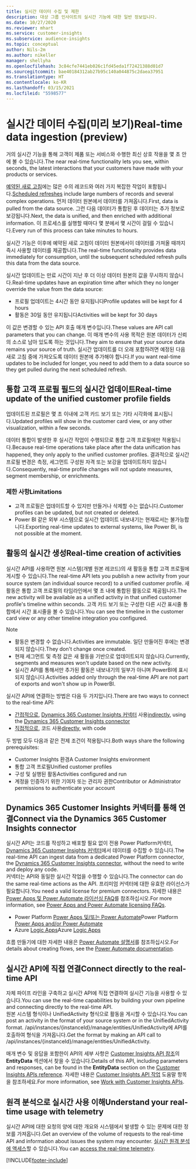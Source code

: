 ```yaml
---
title: 실시간 데이터 수집 및 제한
description: 대상 그룹 인사이트의 실시간 기능에 대한 일반 정보입니다.
ms.date: 10/27/2020
ms.reviewer: mhart
ms.service: customer-insights
ms.subservice: audience-insights
ms.topic: conceptual
author: Nils-2m
ms.author: nikeller
manager: shellyha
ms.openlocfilehash: 3c84cfe7441eb026c1fd45eda1f72421388d01d7
ms.sourcegitcommit: bae40184312ab27b95c140a044875c2daea37951
ms.translationtype: HT
ms.contentlocale: ko-KR
ms.lasthandoff: 03/15/2021
ms.locfileid: "5598577"
---
```

# <a name="real-time-data-ingestion-preview"></a><span data-ttu-id="7b41d-103">실시간 데이터 수집(미리 보기)</span><span class="sxs-lookup"><span data-stu-id="7b41d-103">Real-time data ingestion (preview)</span></span>

<span data-ttu-id="7b41d-104">거의 실시간 기능을 통해 고객이 제품 또는 서비스와 수행한 최신 상호 작용을 몇 초 안에 볼 수 있습니다.</span><span class="sxs-lookup"><span data-stu-id="7b41d-104">The near real-time functionality lets you see, within seconds, the latest interactions that your customers have made with your products or services.</span></span>

<span data-ttu-id="7b41d-105">[예약된 새로 고침](system.md#schedule-tab)에는 많은 수의 레코드와 여러 가지 복잡한 작업이 포함됩니다.</span><span class="sxs-lookup"><span data-stu-id="7b41d-105">[Scheduled refreshes](system.md#schedule-tab) include large numbers of records and several complex operations.</span></span> <span data-ttu-id="7b41d-106">먼저 데이터 원본에서 데이터를 가져옵니다.</span><span class="sxs-lookup"><span data-stu-id="7b41d-106">First, data is pulled from the data source.</span></span> <span data-ttu-id="7b41d-107">그런 다음 데이터가 통합된 후 데이터는 추가 정보로 보강됩니다.</span><span class="sxs-lookup"><span data-stu-id="7b41d-107">Next, the data is unified, and then enriched with additional information.</span></span> <span data-ttu-id="7b41d-108">이 프로세스를 실행할 때마다 몇 분에서 몇 시간이 걸릴 수 있습니다.</span><span class="sxs-lookup"><span data-stu-id="7b41d-108">Every run of this process can take minutes to hours.</span></span>

<span data-ttu-id="7b41d-109">실시간 기능은 이후에 예약된 새로 고침이 데이터 원본에서이 데이터를 가져올 때까지 즉시 사용할 데이터를 제공합니다.</span><span class="sxs-lookup"><span data-stu-id="7b41d-109">The real-time functionality provides data immediately for consumption, until the subsequent scheduled refresh pulls this data from the data source.</span></span>

<span data-ttu-id="7b41d-110">실시간 업데이트는 만료 시간이 지난 후 더 이상 데이터 원본의 값을 무시하지 않습니다.</span><span class="sxs-lookup"><span data-stu-id="7b41d-110">Real-time updates have an expiration time after which they no longer override the value from the data source:</span></span>

- <span data-ttu-id="7b41d-111">프로필 업데이트는 4시간 동안 유지됩니다</span><span class="sxs-lookup"><span data-stu-id="7b41d-111">Profile updates will be kept for 4 hours</span></span>
- <span data-ttu-id="7b41d-112">활동은 30일 동안 유지됩니다</span><span class="sxs-lookup"><span data-stu-id="7b41d-112">Activities will be kept for 30 days</span></span>

<span data-ttu-id="7b41d-113">이 값은 변경할 수 있는 API 호출 매개 변수입니다.</span><span class="sxs-lookup"><span data-stu-id="7b41d-113">These values are API call parameters that you can change.</span></span> <span data-ttu-id="7b41d-114">이 매개 변수의 사용 목적은 원본 데이터가 신뢰의 소스로 남아 있도록 하는 것입니다.</span><span class="sxs-lookup"><span data-stu-id="7b41d-114">They aim to ensure that your source data remains your source of truth.</span></span> <span data-ttu-id="7b41d-115">실시간 업데이트를 더 오래 포함하려면 예정된 다음 새로 고침 중에 가져오도록 데이터 원본에 추가해야 합니다.</span><span class="sxs-lookup"><span data-stu-id="7b41d-115">If you want real-time updates to be included for longer, you need to add them to a data source so they get pulled during the next scheduled refresh.</span></span>

## <a name="real-time-update-of-the-unified-customer-profile-fields"></a><span data-ttu-id="7b41d-116">통합 고객 프로필 필드의 실시간 업데이트</span><span class="sxs-lookup"><span data-stu-id="7b41d-116">Real-time update of the unified customer profile fields</span></span>

<span data-ttu-id="7b41d-117">업데이트된 프로필은 몇 초 이내에 고객 카드 보기 또는 기타 시각화에 표시됩니다.</span><span class="sxs-lookup"><span data-stu-id="7b41d-117">Updated profiles will show in the customer card view, or any other visualization, within a few seconds.</span></span>

<span data-ttu-id="7b41d-118">데이터 통합이 발생한 후 실시간 작업이 수행되므로 통합 고객 프로필에만 적용됩니다.</span><span class="sxs-lookup"><span data-stu-id="7b41d-118">Because real-time operations take place after the data unification has happened, they only apply to the unified customer profiles.</span></span> <span data-ttu-id="7b41d-119">결과적으로 실시간 프로필 변경은 측정, 세그먼트 구성원 자격 또는 보강을 업데이트하지 않습니다.</span><span class="sxs-lookup"><span data-stu-id="7b41d-119">Consequently, real-time profile changes will not update measures, segment membership, or enrichments.</span></span>

### <a name="limitations"></a><span data-ttu-id="7b41d-120">제한 사항</span><span class="sxs-lookup"><span data-stu-id="7b41d-120">Limitations</span></span>

- <span data-ttu-id="7b41d-121">고객 프로필은 업데이트할 수 있지만 만들거나 삭제할 수는 없습니다.</span><span class="sxs-lookup"><span data-stu-id="7b41d-121">Customer profiles can be updated, but not created or deleted.</span></span>
- <span data-ttu-id="7b41d-122">Power BI 같은 외부 시스템으로 실시간 업데이트 내보내기는 현재로서는 불가능합니다.</span><span class="sxs-lookup"><span data-stu-id="7b41d-122">Exporting real-time updates to external systems, like Power BI, is not possible at the moment.</span></span>

## <a name="real-time-creation-of-activities"></a><span data-ttu-id="7b41d-123">활동의 실시간 생성</span><span class="sxs-lookup"><span data-stu-id="7b41d-123">Real-time creation of activities</span></span>

<span data-ttu-id="7b41d-124">실시간 API를 사용하면 원본 시스템(개별 원본 레코드)의 새 활동을 통합 고객 프로필에 게시할 수 있습니다.</span><span class="sxs-lookup"><span data-stu-id="7b41d-124">The real-time API lets you publish a new activity from your source system (an individual source record) to a unified customer profile.</span></span> <span data-ttu-id="7b41d-125">새 활동은 통합 고객 프로필의 타임라인에서 몇 초 내에 통합된 활동으로 제공됩니다.</span><span class="sxs-lookup"><span data-stu-id="7b41d-125">The new activity will be available as a unified activity in that unified customer profile's timeline within seconds.</span></span> <span data-ttu-id="7b41d-126">고객 카드 보기 또는 구성한 다른 시간 표시줄 통합에서 시간 표시줄을 볼 수 있습니다.</span><span class="sxs-lookup"><span data-stu-id="7b41d-126">You can see the timeline in the customer card view or any other timeline integration you configured.</span></span>

> [!NOTE]
>
> - <span data-ttu-id="7b41d-127">활동은 변경할 수 없습니다.</span><span class="sxs-lookup"><span data-stu-id="7b41d-127">Activities are immutable.</span></span> <span data-ttu-id="7b41d-128">일단 만들어진 후에는 변경되지 않습니다.</span><span class="sxs-lookup"><span data-stu-id="7b41d-128">They don't change once created.</span></span>
> - <span data-ttu-id="7b41d-129">현재 세그먼트 및 측정 값은 새 활동을 기반으로 업데이트되지 않습니다.</span><span class="sxs-lookup"><span data-stu-id="7b41d-129">Currently, segments and measures won't update based on the new activity.</span></span>
> - <span data-ttu-id="7b41d-130">실시간 API를 통해서만 추가된 활동은 내보내기의 일부가 아니며 PowerBI에 표시되지 않습니다.</span><span class="sxs-lookup"><span data-stu-id="7b41d-130">Activities added only through the real-time API are not part of exports and won't show up in PowerBI.</span></span>

<span data-ttu-id="7b41d-131">실시간 API에 연결하는 방법은 다음 두 가지입니다.</span><span class="sxs-lookup"><span data-stu-id="7b41d-131">There are two ways to connect to the real-time API:</span></span>

- <span data-ttu-id="7b41d-132">[간접적으로](#connect-via-the-dynamics-365-customer-insights-connector), [Dynamics 365 Customer Insights 커넥터](/connectors/customerinsights/) 사용</span><span class="sxs-lookup"><span data-stu-id="7b41d-132">[indirectly](#connect-via-the-dynamics-365-customer-insights-connector), using the [Dynamics 365 Customer Insights connector](/connectors/customerinsights/)</span></span>
- <span data-ttu-id="7b41d-133">[직접적으로](#connect-directly-to-the-real-time-api), 코드 사용</span><span class="sxs-lookup"><span data-stu-id="7b41d-133">[directly](#connect-directly-to-the-real-time-api), with code</span></span>

<span data-ttu-id="7b41d-134">두 방법 모두 다음과 같은 전제 조건이 적용됩니다.</span><span class="sxs-lookup"><span data-stu-id="7b41d-134">Both ways share the following prerequisites:</span></span>

- <span data-ttu-id="7b41d-135">Customer Insights 환경</span><span class="sxs-lookup"><span data-stu-id="7b41d-135">A Customer Insights environment</span></span>
- <span data-ttu-id="7b41d-136">통합 고객 프로필</span><span class="sxs-lookup"><span data-stu-id="7b41d-136">Unified customer profiles</span></span>
- <span data-ttu-id="7b41d-137">구성 및 실행된 활동</span><span class="sxs-lookup"><span data-stu-id="7b41d-137">Activities configured and run</span></span>
- <span data-ttu-id="7b41d-138">계정을 인증하기 위한 기여자 또는 관리자 권한</span><span class="sxs-lookup"><span data-stu-id="7b41d-138">Contributor or Administrator permissions to authenticate your account</span></span>

## <a name="connect-via-the-dynamics-365-customer-insights-connector"></a><span data-ttu-id="7b41d-139">Dynamics 365 Customer Insights 커넥터를 통해 연결</span><span class="sxs-lookup"><span data-stu-id="7b41d-139">Connect via the Dynamics 365 Customer Insights connector</span></span>

<span data-ttu-id="7b41d-140">실시간 API는 코드를 작성하고 배포할 필요 없이 전용 Power Platform커넥터, [Dynamics 365 Customer Insights 커넥터](/connectors/customerinsights/)에서 데이터를 수집할 수 있습니다.</span><span class="sxs-lookup"><span data-stu-id="7b41d-140">The real-time API can ingest data from a dedicated Power Platform connector, the [Dynamics 365 Customer Insights connector](/connectors/customerinsights/), without the need to write and deploy any code.</span></span>    
<span data-ttu-id="7b41d-141">커넥터는 API와 동일한 실시간 작업을 수행할 수 있습니다.</span><span class="sxs-lookup"><span data-stu-id="7b41d-141">The connector can do the same real-time actions as the API.</span></span> <span data-ttu-id="7b41d-142">프리미엄 커넥터에 대한 유효한 라이선스가 필요합니다.</span><span class="sxs-lookup"><span data-stu-id="7b41d-142">You need a valid license for premium connectors.</span></span> <span data-ttu-id="7b41d-143">자세한 내용은 [Power Apps 및 Power Automate 라이선싱 FAQ](/power-platform/admin/powerapps-flow-licensing-faq)를 참조하십시오.</span><span class="sxs-lookup"><span data-stu-id="7b41d-143">For more information, see [Power Apps and Power Automate licensing FAQs](/power-platform/admin/powerapps-flow-licensing-faq).</span></span>

- <span data-ttu-id="7b41d-144">Power Platform [Power Apps 및/또는 Power Automate](/connectors/)</span><span class="sxs-lookup"><span data-stu-id="7b41d-144">Power Platform [Power Apps and/or Power Automate](/connectors/)</span></span>
- <span data-ttu-id="7b41d-145">Azure [Logic Apps](/azure/connectors/apis-list)</span><span class="sxs-lookup"><span data-stu-id="7b41d-145">Azure [Logic Apps](/azure/connectors/apis-list)</span></span>

<span data-ttu-id="7b41d-146">흐름 만들기에 대한 자세한 내용은 [Power Automate 설명서](/power-automate/)를 참조하십시오.</span><span class="sxs-lookup"><span data-stu-id="7b41d-146">For details about creating flows, see the [Power Automate documentation](/power-automate/).</span></span>

## <a name="connect-directly-to-the-real-time-api"></a><span data-ttu-id="7b41d-147">실시간 API에 직접 연결</span><span class="sxs-lookup"><span data-stu-id="7b41d-147">Connect directly to the real-time API</span></span>

<span data-ttu-id="7b41d-148">자체 파이프 라인을 구축하고 실시간 API에 직접 연결하여 실시간 기능을 사용할 수 있습니다.</span><span class="sxs-lookup"><span data-stu-id="7b41d-148">You can use the real-time capabilities by building your own pipeline and connecting directly to the real-time API.</span></span>    
<span data-ttu-id="7b41d-149">원본 시스템 형식이나 UnifiedActivity 형식으로 활동을 게시할 수 있습니다.</span><span class="sxs-lookup"><span data-stu-id="7b41d-149">You can post an activity in the format of your source system or in the UnifiedActivity format.</span></span> <span data-ttu-id="7b41d-150">/api/instances/{instanceId}/manage/entities/UnifiedActivity에 API를 호출하여 형식을 가져옵니다.</span><span class="sxs-lookup"><span data-stu-id="7b41d-150">Get the format by making an API call to /api/instances/{instanceId}/manage/entities/UnifiedActivity.</span></span>

<span data-ttu-id="7b41d-151">매개 변수 및 응답을 포함한이 API의 세부 사항은 [Customer Insights API 참조](https://developer.ci.ai.dynamics.com/api-details#api=CustomerInsights)의 **EntityData** 섹션에서 찾을 수 있습니다.</span><span class="sxs-lookup"><span data-stu-id="7b41d-151">Details of this API, including parameters and responses, can be found in the **EntityData** section on the [Customer Insights APIs reference](https://developer.ci.ai.dynamics.com/api-details#api=CustomerInsights).</span></span> <span data-ttu-id="7b41d-152">자세한 내용은 [Customer Insights API 작업](apis.md) 도움말 항목을 참조하세요.</span><span class="sxs-lookup"><span data-stu-id="7b41d-152">For more information, see [Work with Customer Insights APIs](apis.md).</span></span>

## <a name="understand-your-real-time-usage-with-telemetry"></a><span data-ttu-id="7b41d-153">원격 분석으로 실시간 사용 이해</span><span class="sxs-lookup"><span data-stu-id="7b41d-153">Understand your real-time usage with telemetry</span></span>

<span data-ttu-id="7b41d-154">실시간 API에 대한 요청의 양에 대한 개요와 시스템에서 발생할 수 있는 문제에 대한 정보를 가져옵니다.</span><span class="sxs-lookup"><span data-stu-id="7b41d-154">Get an overview of the volume of requests to the real-time API and information about issues the system may encounter.</span></span> <span data-ttu-id="7b41d-155">[실시간 원격 분석에 액세스](system.md#api-usage-tab)할 수 있습니다.</span><span class="sxs-lookup"><span data-stu-id="7b41d-155">You can [access the real-time telemetry](system.md#api-usage-tab).</span></span> 


[!INCLUDE[footer-include](../includes/footer-banner.md)]